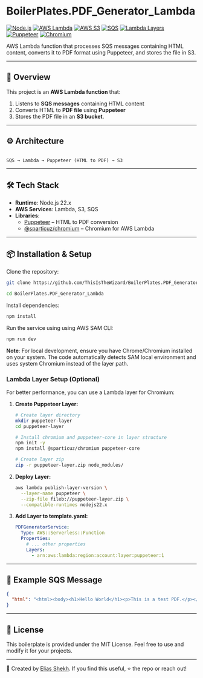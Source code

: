 # BoilerPlates.PDF_Generator_Lambda

[![Node.js](https://img.shields.io/badge/Node.js-22.x-green?logo=node.js)](https://nodejs.org)
[![AWS Lambda](https://img.shields.io/badge/AWS-Lambda-orange?logo=awslambda)](https://aws.amazon.com/lambda/)
[![AWS S3](https://img.shields.io/badge/AWS-S3-blue?logo=amazons3)](https://aws.amazon.com/s3/)
[![SQS](https://img.shields.io/badge/AWS-SQS-FF9900?logo=amazonaws)](https://aws.amazon.com/sqs/)
[![Lambda Layers](https://img.shields.io/badge/Lambda-Layers-purple?logo=awslambda)](https://docs.aws.amazon.com/lambda/latest/dg/configuration-layers.html)
[![Puppeteer](https://img.shields.io/badge/Puppeteer-Core-40B5A4?logo=puppeteer)](https://pptr.dev/)
[![Chromium](https://img.shields.io/badge/@sparticuz/chromium-Lambda-4285F4?logo=googlechrome)](https://github.com/Sparticuz/chromium)

AWS Lambda function that processes SQS messages containing HTML content, converts it to PDF format using Puppeteer, and stores the file in S3.

---

## 📖 Overview

This project is an **AWS Lambda function** that:

1. Listens to **SQS messages** containing HTML content
2. Converts HTML to **PDF file** using **Puppeteer**
3. Stores the PDF file in an **S3 bucket**.

---

## ⚙️ Architecture

```

SQS → Lambda → Puppeteer (HTML to PDF) → S3

```

---

## 🛠 Tech Stack

- **Runtime**: Node.js 22.x
- **AWS Services**: Lambda, S3, SQS
- **Libraries**:
  - [Puppeteer](https://pptr.dev/) – HTML to PDF conversion
  - [@sparticuz/chromium](https://github.com/Sparticuz/chromium) – Chromium for AWS Lambda

---

## 📦 Installation & Setup

Clone the repository:

```bash
git clone https://github.com/ThisIsTheWizard/BoilerPlates.PDF_Generator_Lambda.git

cd BoilerPlates.PDF_Generator_Lambda
```

Install dependencies:

```bash
npm install
```

Run the service using using AWS SAM CLI:

```bash
npm run dev
```

**Note**: For local development, ensure you have Chrome/Chromium installed on your system. The code automatically detects SAM local environment and uses system Chromium instead of the layer path.

### Lambda Layer Setup (Optional)

For better performance, you can use a Lambda layer for Chromium:

1. **Create Puppeteer Layer:**
   ```bash
   # Create layer directory
   mkdir puppeteer-layer
   cd puppeteer-layer
   
   # Install chromium and puppeteer-core in layer structure
   npm init -y
   npm install @sparticuz/chromium puppeteer-core
   
   # Create layer zip
   zip -r puppeteer-layer.zip node_modules/
   ```

2. **Deploy Layer:**
   ```bash
   aws lambda publish-layer-version \
     --layer-name puppeteer \
     --zip-file fileb://puppeteer-layer.zip \
     --compatible-runtimes nodejs22.x
   ```

3. **Add Layer to template.yaml:**
   ```yaml
   PDFGeneratorService:
     Type: AWS::Serverless::Function
     Properties:
       # ... other properties
       Layers:
         - arn:aws:lambda:region:account:layer:puppeteer:1
   ```

---

## 📩 Example SQS Message

```json
{
  "html": "<html><body><h1>Hello World</h1><p>This is a test PDF.</p></body></html>"
}
```

---

## 📝 License

This boilerplate is provided under the MIT License.
Feel free to use and modify it for your projects.

---

👋 Created by [Elias Shekh](https://sheikhthewizard.world).
If you find this useful, ⭐ the repo or reach out!
